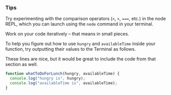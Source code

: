
### Tips

Try experimenting with the comparison operators (`<`, `>`, `===`, etc.) in the node REPL, which you can launch using the `node` command in your terminal.

Work on your code iteratively – that means in small pieces.

To help you figure out how to use `hungry` and `availableTime` inside your function, try outputting their values to the Terminal as follows.

These lines are nice, but it would be great to include the code from that section as well.

``` javascript 
function whatToDoForLunch(hungry, availableTime) {
  console.log("hungry is", hungry);
  console.log("availableTime is", availableTime);
}
 ```

